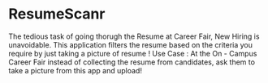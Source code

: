 ResumeScanr
===========

The tedious task of going thorugh the Resume at Career Fair, New Hiring is unavoidable. This application filters the resume based on the criteria you require by just taking a picture of resume ! Use Case : At the On - Campus Career Fair instead of collecting the resume from candidates, ask them to take a picture from this app and upload!
